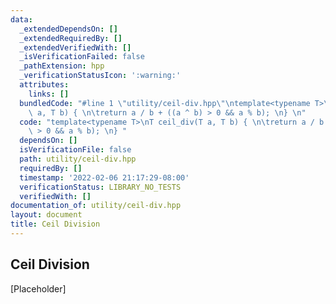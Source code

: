 ```yaml
---
data:
  _extendedDependsOn: []
  _extendedRequiredBy: []
  _extendedVerifiedWith: []
  _isVerificationFailed: false
  _pathExtension: hpp
  _verificationStatusIcon: ':warning:'
  attributes:
    links: []
  bundledCode: "#line 1 \"utility/ceil-div.hpp\"\ntemplate<typename T>\nT ceil_div(T\
    \ a, T b) { \n\treturn a / b + ((a ^ b) > 0 && a % b); \n} \n"
  code: "template<typename T>\nT ceil_div(T a, T b) { \n\treturn a / b + ((a ^ b)\
    \ > 0 && a % b); \n} "
  dependsOn: []
  isVerificationFile: false
  path: utility/ceil-div.hpp
  requiredBy: []
  timestamp: '2022-02-06 21:17:29-08:00'
  verificationStatus: LIBRARY_NO_TESTS
  verifiedWith: []
documentation_of: utility/ceil-div.hpp
layout: document
title: Ceil Division
---
```


## Ceil Division

[Placeholder]